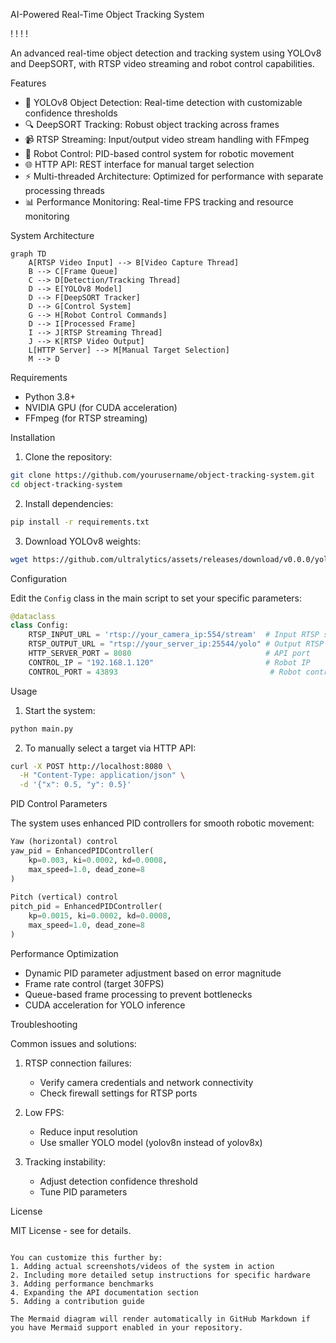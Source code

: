 AI-Powered Real-Time Object Tracking System 
 
!
!
!
!
 
An advanced real-time object detection and tracking system using YOLOv8 and DeepSORT, with RTSP video streaming and robot control capabilities.
 
Features 
 
- 🎯 YOLOv8 Object Detection: Real-time detection with customizable confidence thresholds 
- 🔍 DeepSORT Tracking: Robust object tracking across frames 
- 📹 RTSP Streaming: Input/output video stream handling with FFmpeg 
- 🤖 Robot Control: PID-based control system for robotic movement 
- 🌐 HTTP API: REST interface for manual target selection 
- ⚡ Multi-threaded Architecture: Optimized for performance with separate processing threads 
- 📊 Performance Monitoring: Real-time FPS tracking and resource monitoring 
 
System Architecture 
 
```mermaid 
graph TD 
    A[RTSP Video Input] --> B[Video Capture Thread]
    B --> C[Frame Queue]
    C --> D[Detection/Tracking Thread]
    D --> E[YOLOv8 Model]
    D --> F[DeepSORT Tracker]
    D --> G[Control System]
    G --> H[Robot Control Commands]
    D --> I[Processed Frame]
    I --> J[RTSP Streaming Thread]
    J --> K[RTSP Video Output]
    L[HTTP Server] --> M[Manual Target Selection]
    M --> D 
```
 
Requirements 
 
- Python 3.8+
- NVIDIA GPU (for CUDA acceleration)
- FFmpeg (for RTSP streaming)
 
Installation 
 
1. Clone the repository:
```bash 
git clone https://github.com/yourusername/object-tracking-system.git 
cd object-tracking-system 
```
 
2. Install dependencies:
```bash 
pip install -r requirements.txt 
```
 
3. Download YOLOv8 weights:
```bash 
wget https://github.com/ultralytics/assets/releases/download/v0.0.0/yolov8n.pt 
```
 
Configuration 
 
Edit the `Config` class in the main script to set your specific parameters:
 
```python 
@dataclass 
class Config:
    RTSP_INPUT_URL = 'rtsp://your_camera_ip:554/stream'  # Input RTSP stream 
    RTSP_OUTPUT_URL = "rtsp://your_server_ip:25544/yolo" # Output RTSP stream 
    HTTP_SERVER_PORT = 8080                              # API port 
    CONTROL_IP = "192.168.1.120"                         # Robot IP 
    CONTROL_PORT = 43893                                  # Robot control port 
```
 
Usage 
 
1. Start the system:
```bash 
python main.py 
```
 
2. To manually select a target via HTTP API:
```bash 
curl -X POST http://localhost:8080 \
  -H "Content-Type: application/json" \
  -d '{"x": 0.5, "y": 0.5}'
```
 
PID Control Parameters 
 
The system uses enhanced PID controllers for smooth robotic movement:
 
```python 
Yaw (horizontal) control 
yaw_pid = EnhancedPIDController(
    kp=0.003, ki=0.0002, kd=0.0008,
    max_speed=1.0, dead_zone=8 
)
 
Pitch (vertical) control 
pitch_pid = EnhancedPIDController(
    kp=0.0015, ki=0.0002, kd=0.0008,
    max_speed=1.0, dead_zone=8 
)
``` 
 
Performance Optimization 
 
- Dynamic PID parameter adjustment based on error magnitude 
- Frame rate control (target 30FPS)
- Queue-based frame processing to prevent bottlenecks 
- CUDA acceleration for YOLO inference 
 
Troubleshooting 
 
Common issues and solutions:
 
1. RTSP connection failures:
   - Verify camera credentials and network connectivity 
   - Check firewall settings for RTSP ports 
 
2. Low FPS:
   - Reduce input resolution 
   - Use smaller YOLO model (yolov8n instead of yolov8x)
 
3. Tracking instability:
   - Adjust detection confidence threshold 
   - Tune PID parameters 
 
License 
 
MIT License - see  for details.
```
 
You can customize this further by:
1. Adding actual screenshots/videos of the system in action 
2. Including more detailed setup instructions for specific hardware 
3. Adding performance benchmarks 
4. Expanding the API documentation section 
5. Adding a contribution guide 
 
The Mermaid diagram will render automatically in GitHub Markdown if you have Mermaid support enabled in your repository.